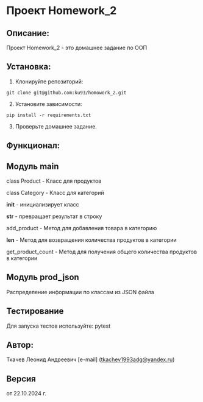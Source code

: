 # Проект Homework_2

## Описание:

 Проект Homework_2 - это домашнее задание по ООП

## Установка:


1. Клонируйте репозиторий:
```chatinput
git clone git@github.com:ku93/homowork_2.git
```

2. Установите зависимости:
```chatinput
pip install -r requirements.txt
```

3. Проверьте домашнее задание.

## Функционал:

## Модуль main
class Product - Класс для продуктов

class Category - Класс для категорий

__init__ - инициализирует класс

__str__ - превращает результат в строку

add_product - Метод для добавления товара в категорию

__len__ - Метод для возвращения количества продуктов в категории

get_product_count - Метод для получения общего количества продуктов в категории

## Модуль prod_json

Распределение информации по классам из JSON файла


## Тестирование

Для запуска тестов используйте: pytest

## Автор:
Ткачев Леонид Андреевич [e-mail] (tkachev1993adg@yandex.ru)

## Версия
от 22.10.2024 г.
